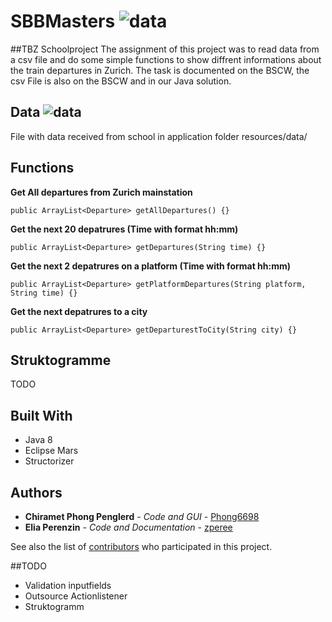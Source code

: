 # SBBMasters ![data](https://img.shields.io/badge/Status-development-orange.svg)
##TBZ Schoolproject
The assignment of this project was to read data from a csv file and do some simple functions to show diffrent informations about the train departures in Zurich. The task is documented on the BSCW, the csv File is also on the BSCW and in our Java solution. 

## Data ![data](https://img.shields.io/badge/data-abfahrten__zhb.csv-green.svg)

File with data received from school in application folder resources/data/

## Functions
**Get All departures from Zurich mainstation**
```
public ArrayList<Departure> getAllDepartures() {}
```
**Get the next 20 depatrures (Time with format hh:mm)**
```
public ArrayList<Departure> getDepartures(String time) {}
```
**Get the next 2 depatrures on a platform (Time with format hh:mm)**
```
public ArrayList<Departure> getPlatformDepartures(String platform, String time) {}
```
**Get the next depatrures to a city**
```
public ArrayList<Departure> getDeparturestToCity(String city) {}
```

## Struktogramme

TODO

## Built With

* Java 8 
* Eclipse Mars
* Structorizer

## Authors

* **Chiramet Phong Penglerd** - *Code and GUI* - [Phong6698](https://github.com/Phong6698)
* **Elia Perenzin** - *Code and Documentation* - [zperee](https://github.com/zperee)

See also the list of [contributors](https://github.com/MastersProjects/SBBMasters/graphs/contributors) who participated in this project.

##TODO
* Validation inputfields
* Outsource Actionlistener
* Struktogramm
